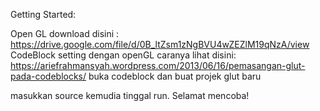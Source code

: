 Getting Started:

Open GL download disini : https://drive.google.com/file/d/0B_ltZsm1zNgBVU4wZEZlM19qNzA/view
CodeBlock setting dengan openGL caranya lihat disini: https://ariefrahmansyah.wordpress.com/2013/06/16/pemasangan-glut-pada-codeblocks/
buka codeblock dan buat projek glut baru

masukkan source kemudia tinggal run. Selamat mencoba!
